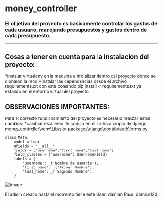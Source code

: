 # money_controller
### El objetivo del proyecto es basicamente controlar los gastos de cada usuario, manejando presupuestos y gastos dentro de cada presupuesto.

******************
## Cosas a tener en cuenta para la instalacion del proyecto:
  *instalar virtualenv en la maquina e inicializar dentro del proyecto donde se clonaron la repo
  *Instalar las dependencias desde el archivo requirements.txt con este comando pip install -r requirements.txt ya estando en el entorno virtual del proyecto
  
## OBSERVACIONES IMPORTANTES:
Para el correcto funcionamiento del proyecto es necesario realizar estos cambios:
*cambiar esta linea de codigo en el archivo propio de django money_controller\venv\Lib\site-packages\django\contrib\auth\forms.py

    class Meta:
        model = User
        #fields = "__all__"
        fields = ["username","first_name","last_name"]
        field_classes = {"username": UsernameField}
        labels = {
            'username': _('Nombre de usuario'),
            'first_name': _('Primer Nombre'),
            'last_name': _('Segundo Nombre'),
        } 
![image](https://user-images.githubusercontent.com/67200281/217678904-c4669cca-1465-457e-8d4d-ad9a915b7cda.png)

El admin creado hasta el momento tiene este User: damian Pass: damian123
